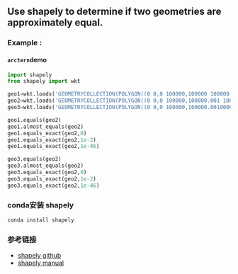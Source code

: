 
## Use shapely to determine if two geometries are approximately equal.
 
### Example :
#### `arctern`demo
```python
import shapely
from shapely import wkt

geo1=wkt.loads('GEOMETRYCOLLECTION(POLYGON((0 0,0 100000,100000 100000,100000 0,0 0)),LINESTRING(160 90, 10 150, 90 190.00001 ),POINT(90 190) ) ')
geo2=wkt.loads('GEOMETRYCOLLECTION(POLYGON((0 0,0 100000,100000.001 100000,100000 0,0 0)),LINESTRING(160 90, 10 150, 90 190.00001 ),POINT(90 190) ) ')
geo3=wkt.loads('GEOMETRYCOLLECTION(POLYGON((0 0,0 100000,100000.00100001 100000,100000 0,0 0)),LINESTRING(160 90, 10 150, 90 190.00001 ),POINT(90 190) ) ')

geo1.equals(geo2)
geo1.almost_equals(geo2)
geo1.equals_exact(geo2,0)
geo1.equals_exact(geo2,1e-2)  
geo1.equals_exact(geo2,1e-46)

geo3.equals(geo2)
geo3.almost_equals(geo2)
geo3.equals_exact(geo2,0)
geo3.equals_exact(geo2,1e-2)  
geo3.equals_exact(geo2,1e-46)

```
### conda安装 shapely
```bash
conda install shapely
```

### 参考链接
- [shapely github](https://github.com/Toblerity/Shapely)
- [shapely manual](https://shapely.readthedocs.io/en/latest)
